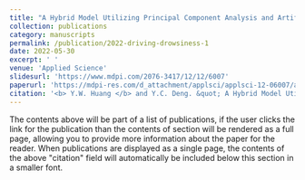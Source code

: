```yaml
---
title: "A Hybrid Model Utilizing Principal Component Analysis and Artificial Neural Networks for Driving Drowsiness Detection"
collection: publications
category: manuscripts
permalink: /publication/2022-driving-drowsiness-1
date: 2022-05-30
excerpt: ' '
venue: 'Applied Science'
slidesurl: 'https://www.mdpi.com/2076-3417/12/12/6007'
paperurl: 'https://mdpi-res.com/d_attachment/applsci/applsci-12-06007/article_deploy/applsci-12-06007-v2.pdf?version=1655259099'
citation: '<b> Y.W. Huang </b> and Y.C. Deng. &quot; A Hybrid Model Utilizing Principal Component Analysis and Artificial Neural Networks for Driving Drowsiness Detection &quot; . <i> Applied Science </i>, 2022, 12:6007.'
---
```


The contents above will be part of a list of publications, if the user clicks the link for the publication than the contents of section will be rendered as a full page, allowing you to provide more information about the paper for the reader. When publications are displayed as a single page, the contents of the above "citation" field will automatically be included below this section in a smaller font.
